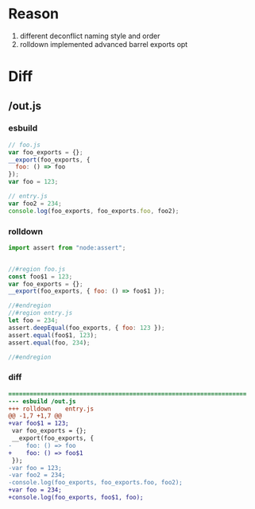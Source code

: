 # Reason
1. different deconflict naming style and order 
2. rolldown implemented advanced barrel exports opt
# Diff
## /out.js
### esbuild
```js
// foo.js
var foo_exports = {};
__export(foo_exports, {
  foo: () => foo
});
var foo = 123;

// entry.js
var foo2 = 234;
console.log(foo_exports, foo_exports.foo, foo2);
```
### rolldown
```js
import assert from "node:assert";


//#region foo.js
const foo$1 = 123;
var foo_exports = {};
__export(foo_exports, { foo: () => foo$1 });

//#endregion
//#region entry.js
let foo = 234;
assert.deepEqual(foo_exports, { foo: 123 });
assert.equal(foo$1, 123);
assert.equal(foo, 234);

//#endregion
```
### diff
```diff
===================================================================
--- esbuild	/out.js
+++ rolldown	entry.js
@@ -1,7 +1,7 @@
+var foo$1 = 123;
 var foo_exports = {};
 __export(foo_exports, {
-    foo: () => foo
+    foo: () => foo$1
 });
-var foo = 123;
-var foo2 = 234;
-console.log(foo_exports, foo_exports.foo, foo2);
+var foo = 234;
+console.log(foo_exports, foo$1, foo);

```